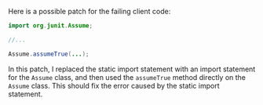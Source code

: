 Here is a possible patch for the failing client code:
```java
import org.junit.Assume;

//...

Assume.assumeTrue(...);
```
In this patch, I replaced the static import statement with an import statement for the `Assume` class, and then used the `assumeTrue` method directly on the `Assume` class. This should fix the error caused by the static import statement.